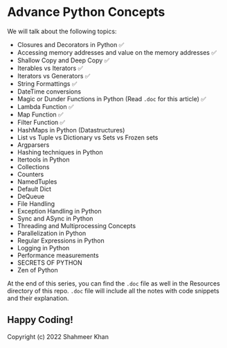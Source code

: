 # Advance Python Concepts

We will talk about the following topics: 
- Closures and Decorators in Python 	:white_check_mark:
- Accessing memory addresses and value on the memory addresses 	:white_check_mark:
- Shallow Copy and Deep Copy 	:white_check_mark:
- Iterables vs Iterators 	:white_check_mark:
- Iterators vs Generators 	:white_check_mark:
- String Formattings  :white_check_mark:
- DateTime conversions 
- Magic or Dunder Functions in Python (Read `.doc` for this article) :white_check_mark:
- Lambda Function 	:white_check_mark:
- Map Function 	:white_check_mark:
- Filter Function 	:white_check_mark:
- HashMaps in Python (Datastructures)
- List vs Tuple vs Dictionary vs Sets vs Frozen sets
- Argparsers 
- Hashing techniques in Python
- Itertools in Python
- Collections
- Counters
- NamedTuples 
- Default Dict
- DeQueue
- File Handling 
- Exception Handling in Python
- Sync and ASync in Python
- Threading and Multiprocessing Concepts 
- Parallelization in Python
- Regular Expressions in Python 
- Logging in Python 
- Performance measurements
- SECRETS OF PYTHON
- Zen of Python

At the end of this series, you can find the `.doc` file as well in the Resources directory of this repo. `.doc` file will include all the notes with code snippets and their explanation.

Happy Coding! 
-
Copyright (c) 2022 Shahmeer Khan

